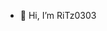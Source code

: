 - 👋 Hi, I’m RiTz0303
<!---
RiTz0303/RiTz0303 is a ✨ special ✨ repository because its `README.md` (this file) appears on your GitHub profile.
You can click the Preview link to take a look at your changes.
--->
